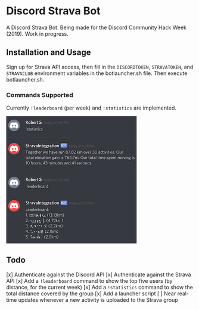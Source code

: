 # Discord Strava Bot
A Discord Strava Bot. Being made for the Discord Community Hack Week (2019). Work in progress.

## Installation and Usage
Sign up for Strava API access, then fill in the `DISCORDTOKEN`, `STRAVATOKEN`, and `STRAVACLUB` environment variables in the botlauncher.sh file. Then execute botlauncher.sh.

### Commands Supported
Currently `!leaderboard` (per week) and `!statistics` are implemented.

![DiscordStravaBot Screenshot](https://raw.githubusercontent.com/rgamec/discordstravabot/master/screenshot.png)

## Todo
[x] Authenticate against the Discord API
[x] Authenticate against the Strava API
[x] Add a `!leaderboard` command to show the top five users (by distance, for the current week)
[x] Add a `!statistics` command to show the total distance covered by the group
[x] Add a launcher script
[ ] Near real-time updates whenever a new activity is uploaded to the Strava group
